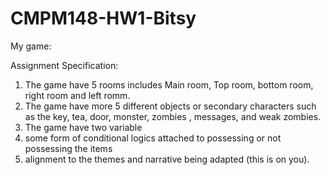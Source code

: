 # CMPM148-HW1-Bitsy

My game:


Assignment Specification:
1) The game have 5 rooms includes Main room, Top room, bottom room, right room and left romm.
2) The game have more 5 different objects or secondary characters such as the key, tea, door, monster, zombies , messages, and weak zombies.
3) The game have two variable
4) some form of conditional logics attached to possessing or not possessing the items
5) alignment to the themes and narrative being adapted (this is on you).
